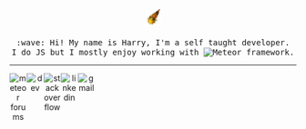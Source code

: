 <p align="center">
  <img src="./meteor.gif" width="27px">
  <br><br>
  <samp>
    :wave: Hi! My name is Harry, I'm a self taught developer.
    <br>I do JS but I mostly enjoy working with <img src='https://d14jjfgstdxsoz.cloudfront.net/assets/meteor-logo.svg' alt='Meteor' height='16'>  framework.
  </samp>
</p> 

---------

<div align="center">

<a href="https://forums.meteor.com/u/harry97" >
  <img align="left" alt="meteor forums" width="30px" src="https://cdn.jsdelivr.net/npm/simple-icons@3.0.1/icons/meteor.svg" draggable="false" />
</a>
<a href="https://dev.to/harryadel">
  <img align="left" alt="dev" width="30px" src="https://cdn.jsdelivr.net/npm/simple-icons@3.0.1/icons/dev-dot-to.svg" draggable="false" />
</a>
<a href="https://stackoverflow.com/users/6688795/harry-adel">
  <img align="left" alt="stackoverflow" width="30px" src="https://cdn.jsdelivr.net/npm/simple-icons@3.0.1/icons/stackoverflow.svg" draggable="false" />
</a>
<a href="https://www.linkedin.com/in/harryadel/">
  <img align="left" alt="linkedin" width="30px" src="https://cdn.jsdelivr.net/npm/simple-icons@3.0.1/icons/linkedin.svg" draggable="false" />
</a>
<a href="mailto:harryadel@gmail.com">
  <img align="left" alt="gmail" width="30px" src="https://cdn.jsdelivr.net/npm/simple-icons@3.0.1/icons/gmail.svg" draggable="false" />
</a>


</div>




